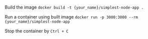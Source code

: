 Build the image
`docker build -t {your_name}/simplest-node-app .`

Run a container using built image
`docker run -p 3000:3000 --rm {your_name}/simplest-node-app`

Stop the container by `Ctrl + C`

